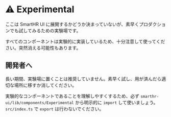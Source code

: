 # ⚠ Experimental

ここは SmartHR UI に展開するかどうか決まっていないが、素早くプロダクションでも試してみるための実験場です。

すべてのコンポーネントは実験的に実装しているため、十分注意して使ってください。突然消える可能性もあります。

## 開発者へ

長い期間、実験場に置くことは推奨していません。素早く試し、用が済んだら適切な場所に移すか消してください。

実験的なコンポーネントであることを理解しやすくするため、必ず `smarthr-ui/lib/components/Experimental` から明示的に `import` して使いましょう。`src/index.ts` で `export` は行わないでください。
